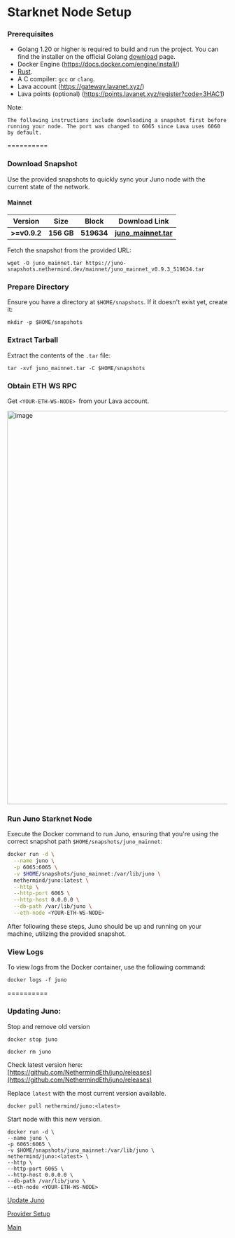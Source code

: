 # Starknet Node Setup

### Prerequisites

- Golang 1.20 or higher is required to build and run the project. You can find the installer on
  the official Golang [download](https://go.dev/doc/install) page.
- Docker Engine (https://docs.docker.com/engine/install/)
- [Rust](https://www.rust-lang.org/tools/install).
- A C compiler: `gcc` or `clang`.
- Lava account (https://gateway.lavanet.xyz/)
- Lava points (optional) (https://points.lavanet.xyz/register?code=3HAC1)

Note:

`The following instructions include downloading a snapshot first before running your node. The port was changed to 6065 since Lava uses 6060 by default.`

==========

### Download Snapshot

Use the provided snapshots to quickly sync your Juno node with the current state of the network. 

#### Mainnet

| Version | Size | Block | Download Link |
| ------- | ---- | ----- | ------------- |
| **>=v0.9.2**  | **156 GB** | **519634** | [**juno_mainnet.tar**](https://juno-snapshots.nethermind.dev/mainnet/juno_mainnet_v0.9.3_519634.tar) |

   Fetch the snapshot from the provided URL:

   ```
   wget -O juno_mainnet.tar https://juno-snapshots.nethermind.dev/mainnet/juno_mainnet_v0.9.3_519634.tar
   ```

### Prepare Directory

   Ensure you have a directory at `$HOME/snapshots`. If it doesn't exist yet, create it:

   ```
   mkdir -p $HOME/snapshots
   ```

### Extract Tarball

   Extract the contents of the `.tar` file:

   ```
   tar -xvf juno_mainnet.tar -C $HOME/snapshots
   ```

### Obtain ETH WS RPC

Get `<YOUR-ETH-WS-NODE> `from your Lava account.

<img width="898" alt="image" src="https://github.com/zachzwei/juno-starknet-node/assets/35627271/df213c6b-dcc1-40e3-928b-863aafdb7075">

### Run Juno Starknet Node

Execute the Docker command to run Juno, ensuring that you're using the correct snapshot path `$HOME/snapshots/juno_mainnet`:

   ```bash
   docker run -d \
     --name juno \
     -p 6065:6065 \
     -v $HOME/snapshots/juno_mainnet:/var/lib/juno \
     nethermind/juno:latest \
     --http \
     --http-port 6065 \
     --http-host 0.0.0.0 \
     --db-path /var/lib/juno \
     --eth-node <YOUR-ETH-WS-NODE>
   ```
After following these steps, Juno should be up and running on your machine, utilizing the provided snapshot.

### View Logs

To view logs from the Docker container, use the following command:

```
docker logs -f juno
```
==========

### Updating Juno:

Stop and remove old version
```
docker stop juno
```
```
docker rm juno
```
Check latest version here: [https://github.com/NethermindEth/juno/releases](https://github.com/NethermindEth/juno/releases)

Replace `latest` with the most current version available.
```
docker pull nethermind/juno:<latest>
```
Start node with this new version.
```
docker run -d \
--name juno \
-p 6065:6065 \
-v $HOME/snapshots/juno_mainnet:/var/lib/juno \
nethermind/juno:<latest> \
--http \
--http-port 6065 \
--http-host 0.0.0.0 \
--db-path /var/lib/juno \
--eth-node <YOUR-ETH-WS-NODE>
```

[Update Juno](https://juno.nethermind.io/updating_node)

[Provider Setup](https://github.com/zachzwei/z4ch-nodes/edit/main/starknet/stark-provider-tls.md)

[Main](https://github.com/zachzwei/z4ch-nodes)

